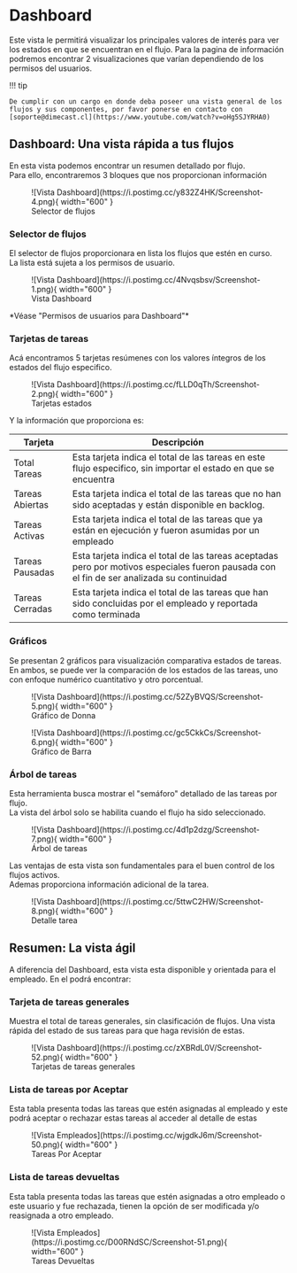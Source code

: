 # Dashboard

Este vista le permitirá visualizar los principales valores de interés para ver los estados en que se encuentran en el flujo.
Para la pagina de información podremos encontrar 2 visualizaciones que varían dependiendo de los permisos del usuarios.

!!! tip

    De cumplir con un cargo en donde deba poseer una vista general de los flujos y sus componentes, por favor ponerse en contacto con [soporte@dimecast.cl](https://www.youtube.com/watch?v=oHg5SJYRHA0)

## Dashboard: Una vista rápida a tus flujos

En esta vista podemos encontrar un resumen detallado por flujo.  
Para ello, encontraremos 3 bloques que nos proporcionan información  

<figure markdown>
  ![Vista Dashboard](https://i.postimg.cc/y832Z4HK/Screenshot-4.png){ width="600" }
  <figcaption>Selector de flujos</figcaption>
</figure>

### Selector de flujos

El selector de flujos proporcionara en lista los flujos que estén en curso.  
La lista está sujeta a los permisos de usuario.
<figure markdown>
  ![Vista Dashboard](https://i.postimg.cc/4Nvqsbsv/Screenshot-1.png){ width="600" }
  <figcaption>Vista Dashboard</figcaption>
</figure>
*Véase "Permisos de usuarios para Dashboard"*




### Tarjetas de tareas

Acá encontramos 5 tarjetas resúmenes con los valores íntegros de los estados del flujo especifico.

<figure markdown>
  ![Vista Dashboard](https://i.postimg.cc/fLLD0qTh/Screenshot-2.png){ width="600" }
  <figcaption>Tarjetas estados</figcaption>
</figure>

Y la información que proporciona es:  

| Tarjeta        | Descripción                          |
| -------------  | ------------------------------------ |
| Total Tareas   | Esta tarjeta indica el total de las tareas en este flujo especifico, sin importar el estado en que se encuentra  |
| Tareas Abiertas| Esta tarjeta indica el total de las tareas que no han sido aceptadas y están disponible en backlog. |
| Tareas Activas | Esta tarjeta indica el total de las tareas que ya están en ejecución y fueron asumidas por un empleado  |
| Tareas Pausadas | Esta tarjeta indica el total de las tareas aceptadas pero por motivos especiales fueron pausada con el fin de ser analizada su continuidad |
| Tareas Cerradas | Esta tarjeta indica el total de las tareas que han sido concluidas por el empleado y reportada como terminada|


### Gráficos  

Se presentan 2 gráficos para visualización comparativa estados de tareas.  
En ambos, se puede ver la comparación de los estados de las tareas, uno con enfoque numérico cuantitativo y otro porcentual.

<figure markdown>
  ![Vista Dashboard](https://i.postimg.cc/52ZyBVQS/Screenshot-5.png){ width="600" }
  <figcaption>Gráfico de Donna</figcaption>
</figure>

<figure markdown>
  ![Vista Dashboard](https://i.postimg.cc/gc5CkkCs/Screenshot-6.png){ width="600" }
  <figcaption>Gráfico de Barra</figcaption>
</figure>

### Árbol de tareas

Esta herramienta busca mostrar el "semáforo" detallado de las tareas por flujo.  
La vista del árbol solo se habilita cuando el flujo ha sido seleccionado.

<figure markdown>
  ![Vista Dashboard](https://i.postimg.cc/4d1p2dzg/Screenshot-7.png){ width="600" }
  <figcaption>Árbol de tareas</figcaption>
</figure>

Las ventajas de esta vista son fundamentales para el buen control de los flujos activos.  
Ademas proporciona información adicional de la tarea.  

<figure markdown>
  ![Vista Dashboard](https://i.postimg.cc/5ttwC2HW/Screenshot-8.png){ width="600" }
  <figcaption>Detalle tarea</figcaption>
</figure>

## Resumen: La vista ágil

A diferencia del Dashboard, esta vista esta disponible y orientada para el empleado. En el podrá encontrar:

### Tarjeta de tareas generales

Muestra el total de tareas generales, sin clasificación de flujos. Una vista rápida del estado de sus tareas para que haga revisión de estas.

<figure markdown>
  ![Vista Dashboard](https://i.postimg.cc/zXBRdL0V/Screenshot-52.png){ width="600" }
  <figcaption>Tarjetas de tareas generales</figcaption>
</figure>



### Lista de tareas por Aceptar

Esta tabla presenta todas las tareas que estén asignadas al empleado y este podrá aceptar o rechazar estas tareas al acceder al detalle de estas

<figure markdown>
  ![Vista Empleados](https://i.postimg.cc/wjgdkJ6m/Screenshot-50.png){ width="600" }
  <figcaption>Tareas Por Aceptar</figcaption>
</figure>

### Lista de tareas devueltas

Esta tabla presenta todas las tareas que estén asignadas a otro empleado o este usuario y fue rechazada, tienen la opción de ser modificada y/o reasignada a otro empleado.

<figure markdown>
  ![Vista Empleados](https://i.postimg.cc/D00RNdSC/Screenshot-51.png){ width="600" }
  <figcaption>Tareas Devueltas</figcaption>
</figure>

